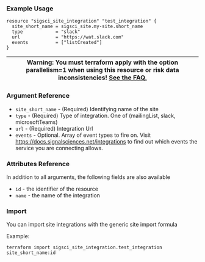 ### Example Usage

```hcl-terraform
resource "sigsci_site_integration" "test_integration" {
  site_short_name = sigsci_site.my-site.short_name
  type            = "slack"
  url             = "https://wat.slack.com"
  events          = ["listCreated"]
}
```
|Warning: You must terraform apply with the option parallelism=1 when using this resource or risk data inconsistencies! [See the FAQ.](https://github.com/signalsciences/terraform-provider-sigsci/blob/main/docs/guides/FAQ.md)|
|---|

### Argument Reference
- `site_short_name` - (Required) Identifying name of the site
- `type` - (Required) Type of integration. One of (mailingList, slack, microsoftTeams)
- `url` -  (Required) Integration Url
- `events` - Optional. Array of event types to fire on. Visit https://docs.signalsciences.net/integrations to find out which events the service you are connecting allows.

### Attributes Reference
In addition to all arguments, the following fields are also available
- `id` - the identifier of the resource
- `name` - the name of the integration

### Import
You can import site integrations with the generic site import formula

Example:
```shell script
terraform import sigsci_site_integration.test_integration site_short_name:id
```